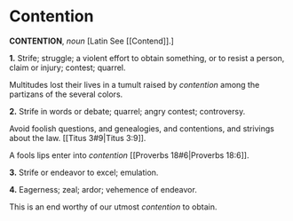 # Contention

**CONTENTION**, _noun_ \[Latin See [[Contend]].\]

**1.** Strife; struggle; a violent effort to obtain something, or to resist a person, claim or injury; contest; quarrel.

Multitudes lost their lives in a tumult raised by _contention_ among the partizans of the several colors.

**2.** Strife in words or debate; quarrel; angry contest; controversy.

Avoid foolish questions, and genealogies, and contentions, and strivings about the law. [[Titus 3#9|Titus 3:9]].

A fools lips enter into _contention_ [[Proverbs 18#6|Proverbs 18:6]].

**3.** Strife or endeavor to excel; emulation.

**4.** Eagerness; zeal; ardor; vehemence of endeavor.

This is an end worthy of our utmost _contention_ to obtain.